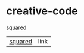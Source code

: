 # creative-code
<nav>
    <a href = brienjl.github.io/creative-code/page2.md>squared</a>
</nav>




|                |      |
|---------------:|-----:|
[squared](page2.md) | link |







